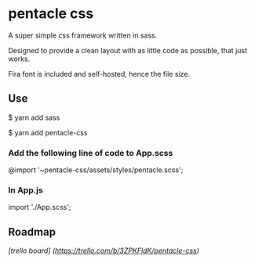 # pentacle css 

A super simple css framework written in sass.

Designed to provide a clean layout with as little code as possible, that just works.

Fira font is included and self-hosted, hence the file size.



## Use

$ yarn add sass

$ yarn add pentacle-css



### Add the following line of code to App.scss

@import '~pentacle-css/assets/styles/pentacle.scss';



### In App.js

import './App.scss';



## Roadmap

*[trello board] (https://trello.com/b/3ZPKFldK/pentacle-css)*
